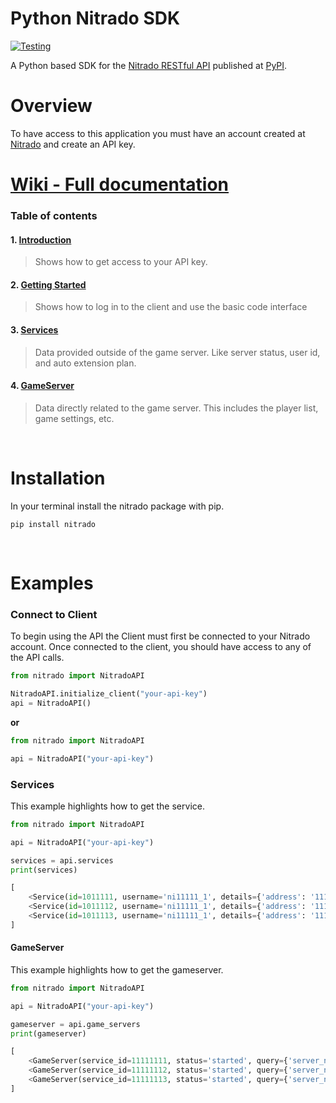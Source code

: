 # Python Nitrado SDK
[![Testing](https://github.com/mjlomeli/NitradoAPI/actions/workflows/tests.yml/badge.svg)](#)


A Python based SDK for the [Nitrado RESTful API](https://doc.nitrado.net/) published at [PyPI](https://pypi.org/project/nitrado/).


# Overview

To have access to this application you must have an account created at [Nitrado](https://server.nitrado.net/)
and create an API key.

# [Wiki - Full documentation](https://github.com/mjlomeli/NitradoAPI/wiki)
### Table of contents
#### 1. [Introduction](https://github.com/mjlomeli/NitradoAPI/wiki#introduction)
   > Shows how to get access to your API key.
#### 2. [Getting Started](https://github.com/mjlomeli/NitradoAPI/wiki/Getting-Started)
   > Shows how to log in to the client and use the basic code interface
#### 3. [Services](https://github.com/mjlomeli/NitradoAPI/wiki/Services)
   > Data provided outside of the game server. Like server status, user id, and auto extension plan.
#### 4. [GameServer](https://github.com/mjlomeli/NitradoAPI/wiki/GameServer)
   > Data directly related to the game server. This includes the player list, game settings, etc.

<br />

# Installation
In your terminal install the nitrado package with pip.

```shell
pip install nitrado
```

<br />

# Examples

### Connect to Client
To begin using the API the Client must first be connected to your Nitrado account.
Once connected to the client, you should have access to any of the API calls.

```python
from nitrado import NitradoAPI

NitradoAPI.initialize_client("your-api-key")
api = NitradoAPI()
```

**or**

```python
from nitrado import NitradoAPI

api = NitradoAPI("your-api-key")
```

### Services
This example highlights how to get the service.

```python
from nitrado import NitradoAPI

api = NitradoAPI("your-api-key")

services = api.services
print(services)
```
```python
[
    <Service(id=1011111, username='ni11111_1', details={'address': '111.111.111.111:9996', 'name': '[API] My-Server-1', 'game': 'ARK: Survival Evolved (Xbox One)', 'portlist_short': 'arkxb', 'folder_short': 'arkxb', 'slots': 70})>,
    <Service(id=1011112, username='ni11111_1', details={'address': '111.111.111.112:9996', 'name': '[API] My-Server-2', 'game': 'ARK: Survival Evolved (Xbox One)', 'portlist_short': 'arkxb', 'folder_short': 'arkxb', 'slots': 70})>,
    <Service(id=1011113, username='ni11111_1', details={'address': '111.111.111.113:9996', 'name': '[API] My-Server-3', 'game': 'ARK: Survival Evolved (Xbox One)', 'portlist_short': 'arkxb', 'folder_short': 'arkxb', 'slots': 70})>
]
``` 

#### GameServer
This example highlights how to get the gameserver.

```python
from nitrado import NitradoAPI

api = NitradoAPI("your-api-key")

gameserver = api.game_servers
print(gameserver)
```
```python
[
    <GameServer(service_id=11111111, status='started', query={'server_name': '[API] My-Server-1', 'connect_ip': '111.111.111.111:9996', 'map': 'LostIsland', 'version': '943.10', 'player_current': 0, 'player_max': 70, 'players': []})>,
    <GameServer(service_id=11111112, status='started', query={'server_name': '[API] My-Server-2', 'connect_ip': '111.111.111.112:9996', 'map': 'Ragnarok', 'version': '943.10', 'player_current': 0, 'player_max': 70, 'players': []})>,
    <GameServer(service_id=11111113, status='started', query={'server_name': '[API] My-Server-3', 'connect_ip': '111.111.111.113:9996', 'map': 'TheIsland', 'version': '943.10', 'player_current': 0, 'player_max': 70, 'players': []})>
]
```



